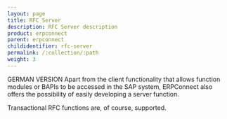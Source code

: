 ```yaml
---
layout: page
title: RFC Server
description: RFC Server description
product: erpconnect
parent: erpconnect
childidentifier: rfc-server
permalink: /:collection/:path
weight: 3
---
```


GERMAN VERSION
Apart from the client functionality that allows function modules or BAPIs to be accessed in the SAP system, ERPConnect also offers the possibility of easily developing a server function.

Transactional RFC functions are, of course, supported. 
